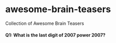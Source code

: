 # awesome-brain-teasers
Collection of Awesome Brain Teasers
#### Q1: What is the last digit of 2007 power 2007?
